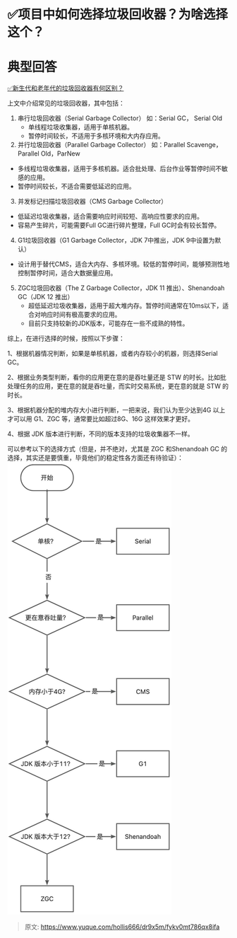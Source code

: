 # ✅项目中如何选择垃圾回收器？为啥选择这个？


# 典型回答

[✅新生代和老年代的垃圾回收器有何区别？](https://www.yuque.com/hollis666/dr9x5m/nqra2l?view=doc_embed)

上文中介绍常见的垃圾回收器，其中包括：

1. 串行垃圾回收器（Serial Garbage Collector） 如：Serial GC， Serial Old
   - 单线程垃圾收集器，适用于单核机器。
   - 暂停时间较长，不适用于多核环境和大内存应用。
2.  并行垃圾回收器（Parallel Garbage Collector） 如：Parallel Scavenge，Parallel Old，ParNew
   - 多线程垃圾收集器，适用于多核机器。适合批处理、后台作业等暂停时间不敏感的应用。
   - 暂停时间较长，不适合需要低延迟的应用。
3.  并发标记扫描垃圾回收器（CMS Garbage Collector） 
   - 低延迟垃圾收集器，适合需要响应时间较短、高响应性要求的应用。
   - 容易产生碎片，可能需要Full GC进行碎片整理，Full GC时会有较长暂停。
4.  G1垃圾回收器（G1 Garbage Collector，JDK 7中推出，JDK 9中设置为默认） 
   - 设计用于替代CMS，适合大内存、多核环境。较低的暂停时间，能够预测性地控制暂停时间，适合大数据量应用。
5. ZGC垃圾回收器（The Z Garbage Collector，JDK 11 推出）、Shenandoah GC（JDK 12 推出）
   - 超低延迟垃圾收集器，适用于超大堆内存。暂停时间通常在10ms以下，适合对响应时间有极高要求的应用。
   - 目前只支持较新的JDK版本，可能存在一些不成熟的特性。

综上，在进行选择的时候，按照以下步骤：

1、根据机器情况判断，如果是单核机器，或者内存较小的机器，则选择Serial GC。

2、根据业务类型判断，看你的应用更在意的是吞吐量还是 STW 的时长。比如批处理任务的应用，更在意的就是吞吐量，而实时交易系统，更在意的就是 STW 的时长。

3、根据机器分配的堆内存大小进行判断，一把来说，我们认为至少达到4G 以上才可以用 G1、ZGC 等，通常要比如超过8G、16G 这样效果才更好。

4、根据 JDK 版本进行判断，不同的版本支持的垃圾收集器不一样。

可以参考以下的选择方式（但是，并不绝对，尤其是 ZGC 和Shenandoah GC 的选择，其实还是要慎重，毕竟他们的稳定性各方面还有待验证）：
![1716556213226-2a5e129d-06ed-45ce-944d-f59ece7b70a6.jpeg](./img/SLWDhjEWWJaUzuej/1716556213226-2a5e129d-06ed-45ce-944d-f59ece7b70a6-873629.jpeg)


> 原文: <https://www.yuque.com/hollis666/dr9x5m/fykv0mt786qx8ifa>